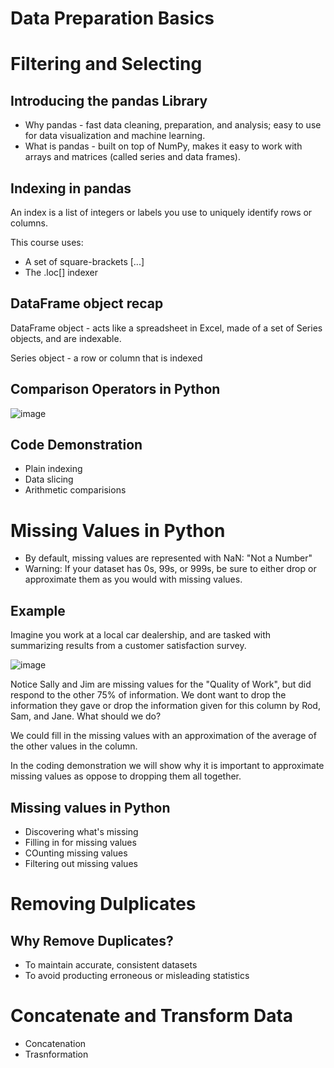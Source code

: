 # Data Preparation Basics

# Filtering and Selecting 

## Introducing the pandas Library

* Why pandas - fast data cleaning, preparation, and analysis; easy to use for data visualization and machine learning. 
* What is pandas - built on top of NumPy, makes it easy to work with arrays and matrices (called series and data frames). 

## Indexing in pandas

An index is a list of integers or labels you use to uniquely identify rows or columns.

This course uses:

* A set of square-brackets [...]
* The .loc[] indexer 

## DataFrame object recap

DataFrame object - acts like a spreadsheet in Excel, made of a set of Series objects, and are indexable.

Series object - a row or column that is indexed 

## Comparison Operators in Python 

![image](https://user-images.githubusercontent.com/76530973/191070350-7a861b0e-5333-4b7d-9800-2c9e7cc83380.png)

## Code Demonstration

* Plain indexing
* Data slicing 
* Arithmetic comparisions

# Missing Values in Python

* By default, missing values are represented with NaN: "Not a Number"
* Warning: If your dataset has 0s, 99s, or 999s, be sure to either drop or approximate them as you would with missing values. 

## Example 

Imagine you work at a local car dealership, and are tasked with summarizing results from a customer satisfaction survey. 

![image](https://user-images.githubusercontent.com/76530973/191333886-91fca58e-f315-49a4-945f-5c1b71dacced.png)

Notice Sally and Jim are missing values for the "Quality of Work", but did respond to the other 75% of information. We dont want to drop the information they gave or drop the information given for this column by Rod, Sam, and Jane. What should we do?

We could fill in the missing values with an approximation of the average of the other values in the column. 

In the coding demonstration we will show why it is important to approximate missing values as oppose to dropping them all together. 

## Missing values in Python

* Discovering what's missing 
* Filling in for missing values
* COunting missing values
* Filtering out missing values

# Removing Dulplicates

## Why Remove Duplicates?

* To maintain accurate, consistent datasets
* To avoid producting erroneous or misleading statistics

# Concatenate and Transform Data

* Concatenation
* Trasnformation



